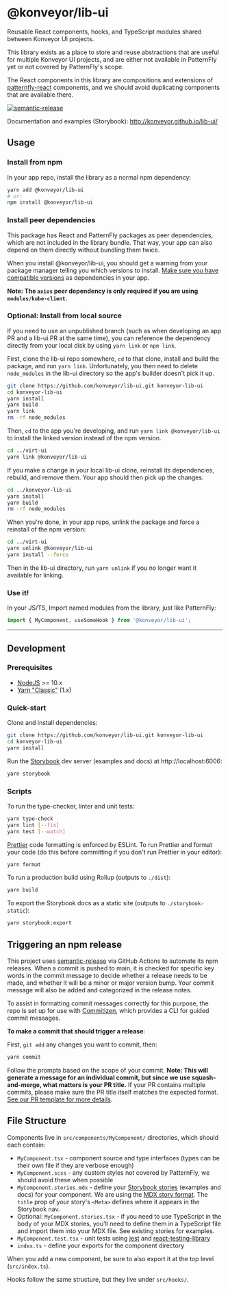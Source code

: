 # @konveyor/lib-ui

Reusable React components, hooks, and TypeScript modules shared between Konveyor UI projects.

This library exists as a place to store and reuse abstractions that are useful for multiple Konveyor UI projects, and are either not available in PatternFly yet or not covered by PatternFly's scope.

The React components in this library are compositions and extensions of [patternfly-react](https://github.com/patternfly/patternfly-react) components, and we should avoid duplicating components that are available there.

[![semantic-release](https://img.shields.io/badge/%20%20%F0%9F%93%A6%F0%9F%9A%80-semantic--release-e10079.svg)](https://github.com/semantic-release/semantic-release)

Documentation and examples (Storybook): http://konveyor.github.io/lib-ui/

## Usage

### Install from npm

In your app repo, install the library as a normal npm dependency:

```sh
yarn add @konveyor/lib-ui
# or:
npm install @konveyor/lib-ui
```

### Install peer dependencies

This package has React and PatternFly packages as peer dependencies, which are not included in the library bundle. That way, your app can also depend on them directly without bundling them twice.

When you install @konveyor/lib-ui, you should get a warning from your package manager telling you which versions to install. [Make sure you have compatible versions](https://github.com/konveyor/lib-ui/blob/main/package.json#L30) as dependencies in your app.

**Note: The `axios` peer dependency is only required if you are using `modules/kube-client`.**

### Optional: Install from local source

If you need to use an unpublished branch (such as when developing an app PR and a lib-ui PR at the same time), you can reference the dependency directly from your local disk by using `yarn link` or `npm link`.

First, clone the lib-ui repo somewhere, `cd` to that clone, install and build the package, and run `yarn link`.
Unfortunately, you then need to delete `node_modules` in the lib-ui directory so the app's builder doesn't pick it up.

```sh
git clone https://github.com/konveyor/lib-ui.git konveyor-lib-ui
cd konveyor-lib-ui
yarn install
yarn build
yarn link
rm -rf node_modules
```

Then, `cd` to the app you're developing, and run `yarn link @konveyor/lib-ui` to install the linked version instead of the npm version.

```sh
cd ../virt-ui
yarn link @konveyor/lib-ui
```

If you make a change in your local lib-ui clone, reinstall its dependencies, rebuild, and remove them. Your app should then pick up the changes.

```sh
cd ../konveyor-lib-ui
yarn install
yarn build
rm -rf node_modules
```

When you're done, in your app repo, unlink the package and force a reinstall of the npm version:

```sh
cd ../virt-ui
yarn unlink @konveyor/lib-ui
yarn install --force
```

Then in the lib-ui directory, run `yarn unlink` if you no longer want it available for linking.

### Use it!

In your JS/TS, Import named modules from the library, just like PatternFly:

```js
import { MyComponent, useSomeHook } from '@konveyor/lib-ui';
```

---

## Development

### Prerequisites

- [NodeJS](https://nodejs.org/en/) >= 10.x
- [Yarn "Classic"](https://classic.yarnpkg.com/lang/en/) (1.x)

### Quick-start

Clone and install dependencies:

```sh
git clone https://github.com/konveyor/lib-ui.git konveyor-lib-ui
cd konveyor-lib-ui
yarn install
```

Run the [Storybook](https://storybook.js.org/) dev server (examples and docs) at http://localhost:6006:

```sh
yarn storybook
```

### Scripts

To run the type-checker, linter and unit tests:

```sh
yarn type-check
yarn lint [--fix]
yarn test [--watch]
```

[Prettier](https://prettier.io/) code formatting is enforced by ESLint. To run Prettier and format your code (do this before committing if you don't run Prettier in your editor):

```sh
yarn format
```

To run a production build using Rollup (outputs to `./dist`):

```sh
yarn build
```

To export the Storybook docs as a static site (outputs to `./storybook-static`):

```sh
yarn storybook:export
```

## Triggering an npm release

This project uses [semantic-release](https://github.com/semantic-release/semantic-release) via GitHub Actions to automate its npm releases. When a commit is pushed to main, it is checked for specific key words in the commit message to decide whether a release needs to be made, and whether it will be a minor or major version bump. Your commit message will also be added and categorized in the release notes.

To assist in formatting commit messages correctly for this purpose, the repo is set up for use with [Commitizen](http://commitizen.github.io/cz-cli/), which provides a CLI for guided commit messages.

**To make a commit that should trigger a release**:

First, `git add` any changes you want to commit, then:

```sh
yarn commit
```

Follow the prompts based on the scope of your commit. **Note: This will generate a message for an individual commit, but since we use squash-and-merge, what matters is your PR title.** If your PR contains multiple commits, please make sure the PR title itself matches the expected format. [See our PR template for more details](https://github.com/konveyor/lib-ui/blob/main/.github/pull_request_template.md).

## File Structure

Components live in `src/components/MyComponent/` directories, which should each contain:

- `MyComponent.tsx` - component source and type interfaces (types can be their own file if they are verbose enough)
- `MyComponent.scss` - any custom styles not covered by PatternFly, we should avoid these when possible
- `MyComponent.stories.mdx` - define your [Storybook stories](https://storybook.js.org/docs/react/get-started/whats-a-story) (examples and docs) for your component. We are using the [MDX story format](https://storybook.js.org/docs/react/writing-docs/mdx). The `title` prop of your story's `<Meta>` defines where it appears in the Storybook nav.
- Optional: `MyComponent.stories.tsx` - if you need to use TypeScript in the body of your MDX stories, you'll need to define them in a TypeScript file and import them into your MDX file. See existing stories for examples.
- `MyComponent.test.tsx` - unit tests using [jest](https://jestjs.io/) and [react-testing-library](https://testing-library.com/docs/react-testing-library/intro)
- `index.ts` - define your exports for the component directory

When you add a new component, be sure to also export it at the top level (`src/index.ts`).

Hooks follow the same structure, but they live under `src/hooks/`.
